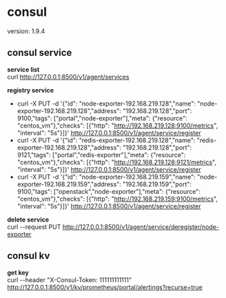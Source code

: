 # consul
version: 1.9.4

## consul service
**service list**  
curl http://127.0.0.1:8500/v1/agent/services

**registry service**  
* curl -X PUT -d '{"id": "node-exporter-192.168.219.128","name": "node-exporter-192.168.219.128","address": "192.168.219.128","port": 9100,"tags": ["portal","node-exporter"],"meta": {"resource": "centos_vm"},"checks": [{"http": "http://192.168.219.128:9100/metrics", "interval": "5s"}]}'  http://127.0.0.1:8500/v1/agent/service/register
* curl -X PUT -d '{"id": "redis-exporter-192.168.219.128","name": "redis-exporter-192.168.219.128","address": "192.168.219.128","port": 9121,"tags": ["portal","redis-exporter"],"meta": {"resource": "centos_vm"},"checks": [{"http": "http://192.168.219.128:9121/metrics", "interval": "5s"}]}'  http://127.0.0.1:8500/v1/agent/service/register
* curl -X PUT -d '{"id": "node-exporter-192.168.219.159","name": "node-exporter-192.168.219.159","address": "192.168.219.159","port": 9100,"tags": ["openstack","node-exporter"],"meta": {"resource": "centos_vm"},"checks": [{"http": "http://192.168.219.159:9100/metrics", "interval": "5s"}]}'  http://127.0.0.1:8500/v1/agent/service/register

**delete service**  
curl --request PUT http://127.0.0.1:8500/v1/agent/service/deregister/node-exporter

## consul kv
**get key**  
curl --header "X-Consul-Token: 111111111111" http://127.0.0.1:8500/v1/kv/prometheus/portal/alertings?recurse=true

